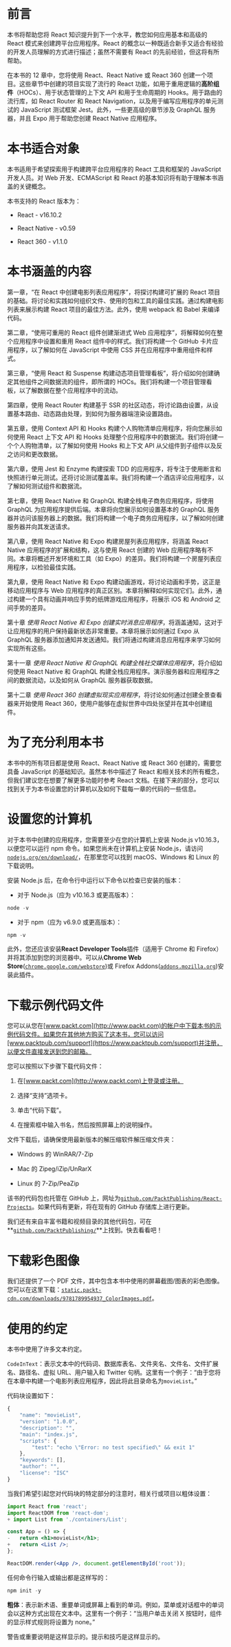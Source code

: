 # 前言

本书将帮助您将 React 知识提升到下一个水平，教您如何应用基本和高级的 React 模式来创建跨平台应用程序。React 的概念以一种既适合新手又适合有经验的开发人员理解的方式进行描述；虽然不需要有 React 的先前经验，但这将有所帮助。

在本书的 12 章中，您将使用 React、React Native 或 React 360 创建一个项目。这些章节中创建的项目实现了流行的 React 功能，如用于重用逻辑的**高阶组件**（HOCs）、用于状态管理的上下文 API 和用于生命周期的 Hooks。用于路由的流行库，如 React Router 和 React Navigation，以及用于编写应用程序的单元测试的 JavaScript 测试框架 Jest。此外，一些更高级的章节涉及 GraphQL 服务器，并且 Expo 用于帮助您创建 React Native 应用程序。

# 本书适合对象

本书适用于希望探索用于构建跨平台应用程序的 React 工具和框架的 JavaScript 开发人员。对 Web 开发、ECMAScript 和 React 的基本知识将有助于理解本书涵盖的关键概念。

本书支持的 React 版本为：

+   React - v16.10.2

+   React Native - v0.59

+   React 360 - v1.1.0

# 本书涵盖的内容

第一章，“在 React 中创建电影列表应用程序”，将探讨构建可扩展的 React 项目的基础。将讨论和实践如何组织文件、使用的包和工具的最佳实践。通过构建电影列表来展示构建 React 项目的最佳方法。此外，使用 webpack 和 Babel 来编译代码。

第二章，“使用可重用的 React 组件创建渐进式 Web 应用程序”，将解释如何在整个应用程序中设置和重用 React 组件中的样式。我们将构建一个 GitHub 卡片应用程序，以了解如何在 JavaScript 中使用 CSS 并在应用程序中重用组件和样式。

第三章，“使用 React 和 Suspense 构建动态项目管理看板”，将介绍如何创建确定其他组件之间数据流的组件，即所谓的 HOCs。我们将构建一个项目管理看板，以了解数据在整个应用程序中的流动。

第四章，使用 React Router 构建基于 SSR 的社区动态，将讨论路由设置，从设置基本路由、动态路由处理，到如何为服务器端渲染设置路由。

第五章，使用 Context API 和 Hooks 构建个人购物清单应用程序，将向您展示如何使用 React 上下文 API 和 Hooks 处理整个应用程序中的数据流。我们将创建一个个人购物清单，以了解如何使用 Hooks 和上下文 API 从父组件到子组件以及反之访问和更改数据。

第六章，使用 Jest 和 Enzyme 构建探索 TDD 的应用程序，将专注于使用断言和快照进行单元测试。还将讨论测试覆盖率。我们将构建一个酒店评论应用程序，以了解如何测试组件和数据流。

第七章，使用 React Native 和 GraphQL 构建全栈电子商务应用程序，将使用 GraphQL 为应用程序提供后端。本章将向您展示如何设置基本的 GraphQL 服务器并访问该服务器上的数据。我们将构建一个电子商务应用程序，以了解如何创建服务器并向其发送请求。

第八章，使用 React Native 和 Expo 构建房屋列表应用程序，将涵盖 React Native 应用程序的扩展和结构，这与使用 React 创建的 Web 应用程序略有不同。本章将概述开发环境和工具（如 Expo）的差异。我们将构建一个房屋列表应用程序，以检验最佳实践。

第九章，使用 React Native 和 Expo 构建动画游戏，将讨论动画和手势，这正是移动应用程序与 Web 应用程序的真正区别。本章将解释如何实现它们。此外，通过构建一个具有动画并响应手势的纸牌游戏应用程序，将展示 iOS 和 Android 之间手势的差异。

第十章 *使用 React Native 和 Expo 创建实时消息应用程序*，将涵盖通知，这对于让应用程序的用户保持最新状态非常重要。本章将展示如何通过 Expo 从 GraphQL 服务器添加通知并发送通知。我们将通过构建消息应用程序来学习如何实现所有这些。

第十一章 *使用 React Native 和 GraphQL 构建全栈社交媒体应用程序*，将介绍如何使用 React Native 和 GraphQL 构建全栈应用程序。演示服务器和应用程序之间的数据流动，以及如何从 GraphQL 服务器获取数据。

第十二章 *使用 React 360 创建虚拟现实应用程序*，将讨论如何通过创建全景查看器来开始使用 React 360，使用户能够在虚拟世界中四处张望并在其中创建组件。

# 为了充分利用本书

本书中的所有项目都是使用 React、React Native 或 React 360 创建的，需要您具备 JavaScript 的基础知识。虽然本书中描述了 React 和相关技术的所有概念，但我们建议您在想要了解更多功能时参考 React 文档。在接下来的部分，您可以找到关于为本书设置您的计算机以及如何下载每一章的代码的一些信息。

# 设置您的计算机

对于本书中创建的应用程序，您需要至少在您的计算机上安装 Node.js v10.16.3，以便您可以运行 npm 命令。如果您尚未在计算机上安装 Node.js，请访问[`nodejs.org/en/download/`](https://nodejs.org/en/download)，在那里您可以找到 macOS、Windows 和 Linux 的下载说明。

安装 Node.js 后，在命令行中运行以下命令以检查已安装的版本：

+   对于 Node.js（应为 v10.16.3 或更高版本）：

```jsx
node -v
```

+   对于 npm（应为 v6.9.0 或更高版本）：

```jsx
npm -v
```

此外，您还应该安装**React Developer Tools**插件（适用于 Chrome 和 Firefox）并将其添加到您的浏览器中。可以从**Chrome Web Store**([`chrome.google.com/webstore`](https://chrome.google.com/webstore))或 Firefox Addons([`addons.mozilla.org`](https://addons.mozilla.org))安装此插件。

# 下载示例代码文件

您可以从您在[www.packt.com](http://www.packt.com)的帐户中下载本书的示例代码文件。如果您在其他地方购买了这本书，您可以访问[www.packtpub.com/support](https://www.packtpub.com/support)并注册，以便文件直接发送到您的邮箱。

您可以按照以下步骤下载代码文件：

1.  在[www.packt.com](http://www.packt.com)上登录或注册。

1.  选择“支持”选项卡。

1.  单击“代码下载”。

1.  在搜索框中输入书名，然后按照屏幕上的说明操作。

文件下载后，请确保使用最新版本的解压缩软件解压缩文件夹：

+   Windows 的 WinRAR/7-Zip

+   Mac 的 Zipeg/iZip/UnRarX

+   Linux 的 7-Zip/PeaZip

该书的代码包也托管在 GitHub 上，网址为[`github.com/PacktPublishing/React-Projects`](https://github.com/PacktPublishing/React-Projects)。如果代码有更新，将在现有的 GitHub 存储库上进行更新。

我们还有来自丰富书籍和视频目录的其他代码包，可在**[`github.com/PacktPublishing/`](https://github.com/PacktPublishing/)**上找到。快去看看吧！

# 下载彩色图像

我们还提供了一个 PDF 文件，其中包含本书中使用的屏幕截图/图表的彩色图像。您可以在这里下载：[`static.packt-cdn.com/downloads/9781789954937_ColorImages.pdf`](https://static.packt-cdn.com/downloads/9781789954937_ColorImages.pdf)。

# 使用的约定

本书中使用了许多文本约定。

`CodeInText`：表示文本中的代码词、数据库表名、文件夹名、文件名、文件扩展名、路径名、虚拟 URL、用户输入和 Twitter 句柄。这里有一个例子：“由于您将在本章中构建一个电影列表应用程序，因此将此目录命名为`movieList`。”

代码块设置如下：

```jsx
{
    "name": "movieList",
    "version": "1.0.0",
    "description": "",
    "main": "index.js",
    "scripts": {
        "test": "echo \"Error: no test specified\" && exit 1"
    },
    "keywords": [],
    "author": "",
    "license": "ISC"
}
```

当我们希望引起您对代码块的特定部分的注意时，相关行或项目以粗体设置：

```jsx
import React from 'react';
import ReactDOM from 'react-dom';
+ import List from './containers/List';

const App = () => {
-   return <h1>movieList</h1>;
+   return <List />;
};

ReactDOM.render(<App />, document.getElementById('root'));
```

任何命令行输入或输出都是这样写的：

```jsx
npm init -y
```

**粗体**：表示新术语、重要单词或屏幕上看到的单词。例如，菜单或对话框中的单词会以这种方式出现在文本中。这里有一个例子：“当用户单击关闭 X 按钮时，组件的显示样式规则将设置为 none。”

警告或重要说明是这样显示的。提示和技巧是这样显示的。
